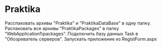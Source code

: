 # Praktika
Расспаковать архивы "Praktika" и "PraktikaDataBase" в одну папку. Распаковать все архивы "PraktikaPackages" в папку "WebApplication1\packages".
Подключить базу данных Task в "Обозреватель серверов".
Запускать приложение из RegistForm.aspx
